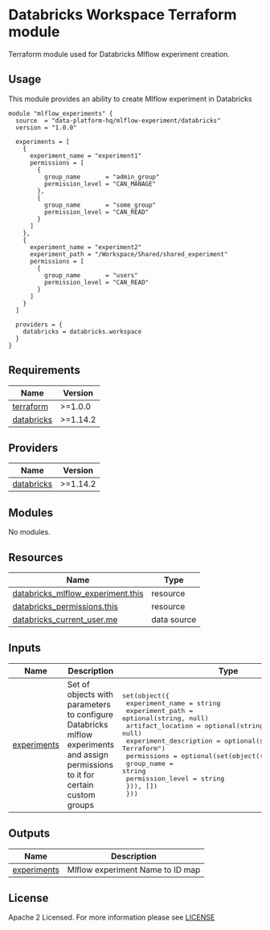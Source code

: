 # Databricks Workspace Terraform module
Terraform module used for Databricks Mlflow experiment creation.

## Usage
This module provides an ability to create Mlflow experiment in Databricks

```hcl
module "mlflow_experiments" {
  source  = "data-platform-hq/mlflow-experiment/databricks"
  version = "1.0.0"

  experiments = [
    {
      experiment_name = "experiment1"
      permissions = [
        {
          group_name       = "admin_group"
          permission_level = "CAN_MANAGE"
        },
        {
          group_name       = "some_group"
          permission_level = "CAN_READ"
        }
      ]
    },
    {
      experiment_name = "experiment2"
      experiment_path = "/Workspace/Shared/shared_experiment"
      permissions = [
        {
          group_name       = "users"
          permission_level = "CAN_READ"
        }
      ]
    }
  ]

  providers = {
    databricks = databricks.workspace
  }
}
```
<!-- BEGIN_TF_DOCS -->
## Requirements

| Name | Version |
|------|---------|
| <a name="requirement_terraform"></a> [terraform](#requirement\_terraform) | >=1.0.0 |
| <a name="requirement_databricks"></a> [databricks](#requirement\_databricks) | >=1.14.2 |

## Providers

| Name | Version |
|------|---------|
| <a name="provider_databricks"></a> [databricks](#provider\_databricks) | >=1.14.2 |

## Modules

No modules.

## Resources

| Name | Type |
|------|------|
| [databricks_mlflow_experiment.this](https://registry.terraform.io/providers/databricks/databricks/latest/docs/resources/mlflow_experiment) | resource |
| [databricks_permissions.this](https://registry.terraform.io/providers/databricks/databricks/latest/docs/resources/permissions) | resource |
| [databricks_current_user.me](https://registry.terraform.io/providers/databricks/databricks/latest/docs/data-sources/current_user) | data source |

## Inputs

| Name | Description | Type | Default | Required |
|------|-------------|------|---------|:--------:|
| <a name="input_experiments"></a> [experiments](#input\_experiments) | Set of objects with parameters to configure Databricks mlflow experiments and assign permissions to it for certain custom groups | <pre>set(object({<br>    experiment_name        = string<br>    experiment_path        = optional(string, null)<br>    artifact_location      = optional(string, null)<br>    experiment_description = optional(string, "Managed by Terraform")<br>    permissions = optional(set(object({<br>      group_name       = string<br>      permission_level = string<br>    })), [])<br>  }))</pre> | n/a | yes |

## Outputs

| Name | Description |
|------|-------------|
| <a name="output_experiments"></a> [experiments](#output\_experiments) | Mlflow experiment Name to ID map |
<!-- END_TF_DOCS -->

## License

Apache 2 Licensed. For more information please see [LICENSE](https://github.com/data-platform-hq/terraform-databricks-mlflow-experiment/blob/main/LICENSE)
